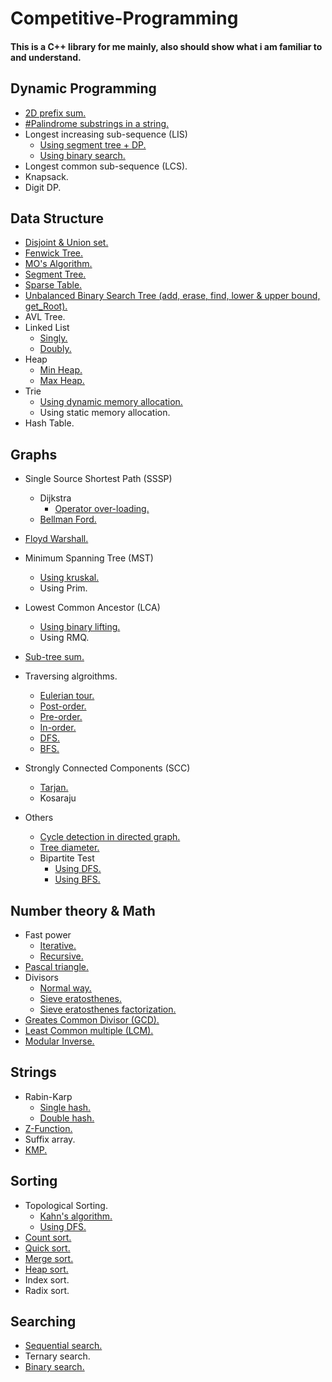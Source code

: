 # Competitive-Programming ##
#### This is a C++ library for me mainly, also should show what i am familiar to and understand. ####

## Dynamic Programming ##
+ [2D prefix sum.](https://github.com/SmallCat3699/Competitive-Programming/blob/main/Dynamic%20Programming/2D%20Prefix-Sum/2D%20Prefix-Sum.cpp)
+ [#Palindrome substrings in a string.](https://github.com/SmallCat3699/Competitive-Programming/blob/main/Dynamic%20Programming/Palindrome%20Substrings/Palindrome%20Substring.cpp) 
+ Longest increasing sub-sequence (LIS)
    + [Using segment tree + DP.](https://github.com/SmallCat3699/Competitive-Programming/blob/main/Dynamic%20Programming/LIS/LIS%20with%20segment%20tree.cpp)
    + [Using binary search.](https://github.com/SmallCat3699/Competitive-Programming/blob/main/Dynamic%20Programming/LIS/LIS2.cpp)
+ Longest common sub-sequence (LCS).
+ Knapsack.
+ Digit DP.

## Data Structure
+ [Disjoint & Union set.](https://github.com/SmallCat3699/Competitive-Programming/blob/main/Data%20Structure/Disjoint%20%26%20Union%20set/Disjoint%20%26%20Union%20set.cpp)
+ [Fenwick Tree.](https://github.com/SmallCat3699/Competitive-Programming/blob/main/Data%20Structure/Fenwick%20Tree/Fenwick%20Tree.cpp)
+ [MO's Algorithm.](https://github.com/SmallCat3699/Competitive-Programming/blob/main/Data%20Structure/MO's%20Algorithm/MO's%20Algorithm.cpp)
+ [Segment Tree.](https://github.com/SmallCat3699/Competitive-Programming/blob/main/Data%20Structure/Segment%20Tree/Segment%20Tree.cpp)
+ [Sparse Table.](https://github.com/SmallCat3699/Competitive-Programming/blob/main/Data%20Structure/Sparse%20Table/Sparse%20Table.cpp)
+ [Unbalanced Binary Search Tree (add, erase, find, lower & upper bound, get_Root).](https://github.com/SmallCat3699/Competitive-Programming/blob/main/Data%20Structure/Binary%20Search%20Tree/Binary%20Search%20Tree.cpp)
+ AVL Tree.
+ Linked List
    + [Singly.](https://github.com/SmallCat3699/Competitive-Programming/blob/main/Data%20Structure/Linked%20List/Singly%20linked%20list.cpp)
    + [Doubly.](https://github.com/SmallCat3699/Competitive-Programming/blob/main/Data%20Structure/Linked%20List/Doubly%20linked%20list.cpp)
+ Heap
    + [Min Heap.](https://github.com/SmallCat3699/Competitive-Programming/blob/main/Data%20Structure/Heap/Min%20heap.cpp)
    + [Max Heap.](https://github.com/SmallCat3699/Competitive-Programming/blob/main/Data%20Structure/Heap/Max%20heap.cpp)
+ Trie
    + [Using dynamic memory allocation.](https://github.com/SmallCat3699/Competitive-Programming/blob/main/Data%20Structure/Trie/Dynamic%20memory%20allocation.cpp)
    + Using static memory allocation.
+ Hash Table.


## Graphs
+ Single Source Shortest Path (SSSP)
    + Dijkstra
        + [Operator over-loading.](https://github.com/SmallCat3699/Competitive-Programming/blob/main/Graphs/Dijkstra/Dijkstra.cpp)
	+ [Bellman Ford.](https://github.com/SmallCat3699/Competitive-Programming/tree/main/Graphs/Bellman-Ford)

+ [Floyd Warshall.](https://github.com/SmallCat3699/Competitive-Programming/blob/main/Graphs/Floyd%20Warshall/Floyd%20Warshall.cpp)
+ Minimum Spanning Tree (MST)
    + [Using kruskal.](https://github.com/SmallCat3699/Competitive-Programming/blob/main/Graphs/Minimum%20Spanning%20Tree/Minimum%20Spanning%20Tree.cpp)
    + Using Prim.
+ Lowest Common Ancestor (LCA)
    + [Using binary lifting.](https://github.com/SmallCat3699/Competitive-Programming/blob/main/Graphs/LCA/Binary%20Lifting.cpp)
    + Using RMQ.
+ [Sub-tree sum.](https://github.com/SmallCat3699/Competitive-Programming/blob/main/Graphs/Sub-Tree%20Sum/Sub-Tree%20Sum.cpp)
+ Traversing algroithms.
    + [Eulerian tour.](https://github.com/SmallCat3699/Competitive-Programming/blob/main/Graphs/Traversing/Eulerian%20tour.cpp)
    + [Post-order.](https://github.com/SmallCat3699/Competitive-Programming/blob/main/Graphs/Traversing/Post-order.cpp)
    + [Pre-order.](https://github.com/SmallCat3699/Competitive-Programming/blob/main/Graphs/Traversing/Pre-order.cpp)
    + [In-order.](https://github.com/SmallCat3699/Competitive-Programming/blob/main/Graphs/Traversing/In-order.cpp) 
    + [DFS.](https://github.com/SmallCat3699/Competitive-Programming/blob/main/Graphs/Traversing/dfs.cpp)
    + [BFS.](https://github.com/SmallCat3699/Competitive-Programming/blob/main/Graphs/Traversing/bfs.cpp)
+ Strongly Connected Components (SCC)
    + [Tarjan.](https://github.com/SmallCat3699/Competitive-Programming/blob/main/Graphs/Strongly%20Connected%20Components/Tarjan.cpp)
    + Kosaraju
+ Others
    + [Cycle detection in directed graph.](https://github.com/SmallCat3699/Competitive-Programming/blob/main/Graphs/Others/Cycle%20Detection%20-%20Directed%20Graphs.cpp)
    + [Tree diameter.](https://github.com/SmallCat3699/Competitive-Programming/blob/main/Graphs/Others/Tree%20Diameter.cpp)
    + Bipartite Test
        + [Using DFS.](https://github.com/SmallCat3699/Competitive-Programming/blob/main/Graphs/Others/Bipartite%20using%20DFS.cpp)
        + [Using BFS.](https://github.com/SmallCat3699/Competitive-Programming/blob/main/Graphs/Others/Bipartite%20using%20BFS.cpp)

## Number theory & Math
+ Fast power
    + [Iterative.](https://github.com/SmallCat3699/Competitive-Programming/blob/main/Number%20Theory%20%26%20Math/fast_Power/fast_power_iterative.cpp)
    + [Recursive.](https://github.com/SmallCat3699/Competitive-Programming/blob/main/Number%20Theory%20%26%20Math/fast_Power/fast_power_Rrecursive.cpp)
+ [Pascal triangle.](https://github.com/SmallCat3699/Competitive-Programming/tree/main/Number%20Theory%20%26%20Math/Pascal%20Triangle)
+ Divisors
    + [Normal way.](https://github.com/SmallCat3699/Competitive-Programming/blob/main/Number%20Theory%20%26%20Math/Divisors/Normal%20Way.cpp)
    + [Sieve eratosthenes.](https://github.com/SmallCat3699/Competitive-Programming/blob/main/Number%20Theory%20%26%20Math/Divisors/Sieve%20Divisors.cpp)
    + [Sieve eratosthenes factorization.](https://github.com/SmallCat3699/Competitive-Programming/blob/main/Number%20Theory%20%26%20Math/Divisors/Sieve%20Factorization.cpp)
+ [Greates Common Divisor (GCD).](https://github.com/SmallCat3699/Competitive-Programming/blob/6f24be50530d84075559eb727dca5735c5ce08d1/Number%20Theory%20%26%20Math/Others/Mod_Inverse.cpp#L5)
+ [Least Common multiple (LCM).](https://github.com/SmallCat3699/Competitive-Programming/blob/6f24be50530d84075559eb727dca5735c5ce08d1/Number%20Theory%20%26%20Math/Others/Mod_Inverse.cpp#L11)
+ [Modular Inverse.](https://github.com/SmallCat3699/Competitive-Programming/blob/main/Number%20Theory%20%26%20Math/Others/Mod_Inverse.cpp)

## Strings
+ Rabin-Karp
    + [Single hash.](https://github.com/SmallCat3699/Competitive-Programming/blob/main/Strings/Rabin-Karp/Rabin-Karp_Single-Hash.cpp)
    + [Double hash.](https://github.com/SmallCat3699/Competitive-Programming/blob/main/Strings/Rabin-Karp/Rabin-Karp_Double-Hash.cpp)
+ [Z-Function.](https://github.com/SmallCat3699/Competitive-Programming/blob/main/Strings/Z-Function/Z-Funciton.cpp)
+ Suffix array.
+ [KMP.](https://github.com/SmallCat3699/Competitive-Programming/blob/main/Strings/KMP/KMP.cpp)

## Sorting
+ Topological Sorting.
    + [Kahn's algorithm.](https://github.com/SmallCat3699/Competitive-Programming/blob/main/Sorting/Topological%20Sorting/Kahn's%20Algorithm.cpp)
    + [Using DFS.](https://github.com/SmallCat3699/Competitive-Programming/blob/main/Sorting/Topological%20Sorting/Using%20DFS.cpp	)
+ [Count sort.](https://github.com/SmallCat3699/Competitive-Programming/blob/main/Sorting/Count%20Sort/Count%20Sort.cpp)
+ [Quick sort.](https://github.com/SmallCat3699/Competitive-Programming/blob/main/Sorting/Quick%20Sort/Quick%20Sort.cpp)
+ [Merge sort.](https://github.com/SmallCat3699/Competitive-Programming/blob/main/Sorting/Merge%20Sort/Merge%20Sort.cpp)
+ [Heap sort.](https://github.com/SmallCat3699/Competitive-Programming/blob/main/Sorting/Heap%20Sort/Heap%20Sort.cpp)
+ Index sort.
+ Radix sort.

## Searching
+ [Sequential search.](https://github.com/SmallCat3699/Competitive-Programming/blob/main/Searching/Sequential%20Search/Sequential%20Search.cpp)
+ Ternary search.
+ [Binary search.](https://github.com/SmallCat3699/Competitive-Programming/blob/main/Searching/Binary%20Search/Binary%20Search.cpp)

